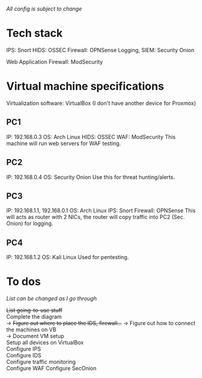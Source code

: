 _All config is subject to change_

# Tech stack

IPS: Snort
HIDS: OSSEC
Firewall: OPNSense
Logging, SIEM: Security Onion

Web Application Firewall: ModSecurity

# Virtual machine specifications

Virtualization software: VirtualBox (I don't have another device for Proxmox)

## PC1

IP: 192.168.0.3
OS: Arch Linux
HIDS: OSSEC
WAF: ModSecurity
This machine will run web servers for WAF testing.

## PC2

IP: 192.168.0.4
OS: Security Onion
Use this for threat hunting/alerts.

## PC3

IP: 192.168.1.1, 192.168.0.1
OS: Arch Linux
IPS: Snort
Firewall: OPNSense
This will acts as router with 2 NICs, the router will copy traffic into PC2 (Sec. Onion) for logging.

## PC4

IP: 192.168.1.2
OS: Kali Linux
Used for pentesting.

# To dos

_List can be changed as I go through_

~~List going-to-use stuff~~  
Complete the diagram  
 -> ~~Figure out where to place the IDS, firewall...~~
 -> Figure out how to connect the machines on VB  
 -> Document VM setup  
Setup all devices on VirtualBox  
Configure IPS  
Configure IDS  
Configure traffic monitoring  
Configure WAF
Configure SecOnion
